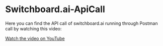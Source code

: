 # Switchboard.ai-ApiCall
Here you can find the API call of switchboard.ai running through Postman call by watching this video:

[Watch the video on YouTube](https://youtu.be/mxVGxCaEu6k?si=gkGlIZfOzKtSeDi1)
